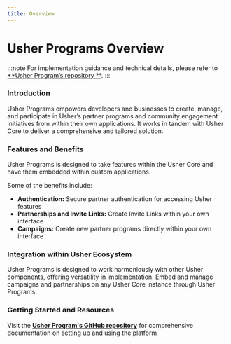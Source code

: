 ```yaml
---
title: Overview
---
```


# Usher Programs Overview

:::note
For implementation guidance and technical details, please refer to [**Usher Program’s repository
**](https://github.com/usherlabs/programs).
:::

### **Introduction**

Usher Programs empowers developers and businesses to create, manage, and participate in Usher’s partner programs and
community engagement initiatives from within their own applications. It works in tandem with Usher Core to deliver a
comprehensive and tailored solution.

### **Features and Benefits**

Usher Programs is designed to take features within the Usher Core and have them embedded within custom applications.

Some of the benefits include:

- **Authentication:** Secure partner authentication for accessing Usher features
- **Partnerships and Invite Links:** Create Invite Links within your own interface
- **Campaigns:** Create new partner programs directly within your own interface

### **Integration within Usher Ecosystem**

Usher Programs is designed to work harmoniously with other Usher components, offering versatility in implementation.
Embed and manage campaigns and partnerships on any Usher Core instance through Usher Programs.

### **Getting Started and Resources**

Visit the **[Usher Program's GitHub repository](https://github.com/usherlabs/programs)** for comprehensive documentation
on setting up and using the platform
